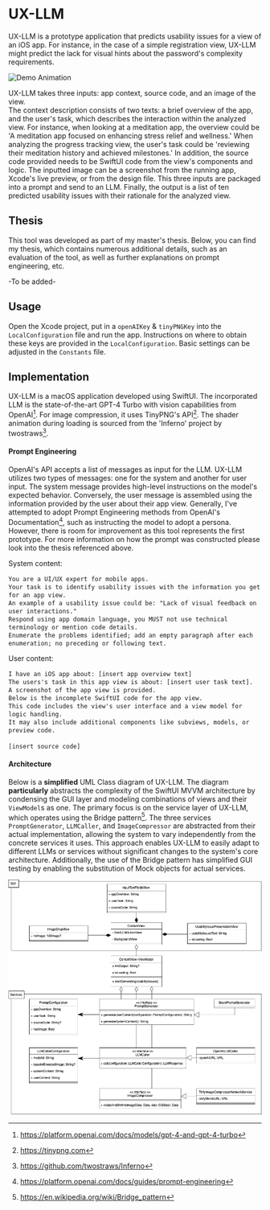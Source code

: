 # UX-LLM

UX-LLM is a prototype application that predicts usability issues for a view of an iOS app. For instance, in the case of a simple registration view, UX-LLM might predict the lack for visual hints about the password's complexity requirements. 

![Demo Animation](ReadMeResources/Demo.gif)

UX-LLM takes three inputs: app context, source code, and an image of the view.    
The context description consists of two texts: a brief overview of the app, and the user's task, which describes the interaction within the analyzed view. For instance, when looking at a meditation app, the overview could be 'A meditation app focused on enhancing stress relief and wellness.' When analyzing the progress tracking view, the user's task could be 'reviewing their meditation history and achieved milestones.'
In addition, the source code provided needs to be SwiftUI code from the view's components and logic.
The inputted image can be a screenshot from the running app, Xcode's live preview, or from the design file.
This three inputs are packaged into a prompt and send to an LLM.
Finally, the output is a list of ten predicted usability issues with their rationale for the analyzed view.

## Thesis
This tool was developed as part of my master's thesis. Below, you can find my thesis, which contains numerous additional details, such as an evaluation of the tool, as well as further explanations on prompt engineering, etc.

-To be added-

## Usage
Open the Xcode project, put in a ```openAIKey``` & ```tinyPNGKey``` into the ```LocalConfiguration``` file and run the app. Instructions on where to obtain these keys are provided in the ```LocalConfiguration```.
Basic settings can be adjusted in the ```Constants``` file.

## Implementation
UX-LLM is a macOS application developed using SwiftUI. The incorporated LLM is the state-of-the-art GPT-4 Turbo with vision capabilities from OpenAI[^1]. For image compression, it uses TinyPNG's API[^2]. The shader animation during loading is sourced from the 'Inferno' project by twostraws[^3].

#### Prompt Engineering
OpenAI's API accepts a list of messages as input for the LLM. UX-LLM utilizes two types of messages: one for the system and another for user input. The system message provides high-level instructions on the model's expected behavior. Conversely, the user message is assembled using the information provided by the user about their app view. Generally, I've attempted to adopt Prompt Engineering methods from OpenAI's Documentation[^4], such as instructing the model to adopt a persona. However, there is room for improvement as this tool represents the first prototype. For more information on how the prompt was constructed please look into the thesis referenced above.

System content:

```
You are a UI/UX expert for mobile apps.
Your task is to identify usability issues with the information you get for an app view. 
An example of a usability issue could be: "Lack of visual feedback on user interactions."
Respond using app domain language, you MUST not use technical terminology or mention code details.
Enumerate the problems identified; add an empty paragraph after each enumeration; no preceding or following text.
```

User content:
```
I have an iOS app about: [insert app overview text]
The users's task in this app view is about: [insert user task text].
A screenshot of the app view is provided.
Below is the incomplete SwiftUI code for the app view.
This code includes the view's user interface and a view model for logic handling.
It may also include additional components like subviews, models, or preview code.

[insert source code]
```

[^1]: https://platform.openai.com/docs/models/gpt-4-and-gpt-4-turbo
[^2]: https://tinypng.com
[^3]: https://github.com/twostraws/Inferno
[^4]: https://platform.openai.com/docs/guides/prompt-engineering
[^5]: https://en.wikipedia.org/wiki/Bridge_pattern

#### Architecture 

Below is a **simplified** UML Class diagram of UX-LLM. The diagram **particularly** abstracts the complexity of the SwiftUI MVVM architecture by condensing the GUI layer and modeling combinations of views and their ```ViewModel```s as one. The primary focus is on the service layer of UX-LLM, which operates using the Bridge pattern[^5]. The three services ```PromptGenerator```, ```LLMCaller```, and ```ImageCompressor``` are abstracted from their actual implementation, allowing the system to vary independently from the concrete services it uses. This approach enables UX-LLM to easily adapt to different LLMs or services without significant changes to the system's core architecture. Additionally, the use of the Bridge pattern has simplified GUI testing by enabling the substitution of Mock objects for actual services.

![UML Class Diagram](ReadMeResources/ClassDiagram.png)
